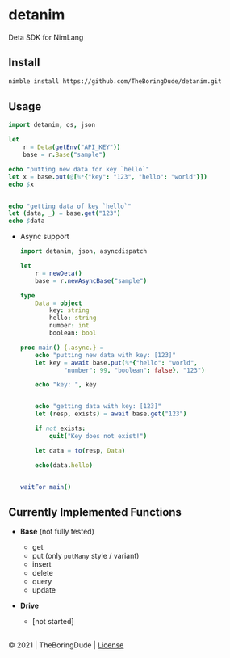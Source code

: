 # detanim

Deta SDK for NimLang

## Install

```sh
nimble install https://github.com/TheBoringDude/detanim.git
```

## Usage

```nim
import detanim, os, json

let
    r = Deta(getEnv("API_KEY"))
    base = r.Base("sample")

echo "putting new data for key `hello`"
let x = base.put(@[%*{"key": "123", "hello": "world"}])
echo $x


echo "getting data of key `hello`"
let (data, _) = base.get("123")
echo $data
```

- Async support

  ```nim
  import detanim, json, asyncdispatch

  let
      r = newDeta()
      base = r.newAsyncBase("sample")

  type
      Data = object
          key: string
          hello: string
          number: int
          boolean: bool

  proc main() {.async.} =
      echo "putting new data with key: [123]"
      let key = await base.put(%*{"hello": "world",
              "number": 99, "boolean": false}, "123")

      echo "key: ", key


      echo "getting data with key: [123]"
      let (resp, exists) = await base.get("123")

      if not exists:
          quit("Key does not exist!")

      let data = to(resp, Data)

      echo(data.hello)


  waitFor main()
  ```

## Currently Implemented Functions

- **Base** (not fully tested)

  - get
  - put (only `putMany` style / variant)
  - insert
  - delete
  - query
  - update

- **Drive**
  - [not started]

##

&copy; 2021 | TheBoringDude | [License](./LICENSE0)
